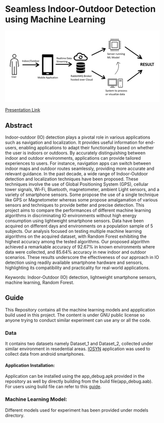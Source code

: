 # Seamless Indoor-Outdoor Detection using Machine Learning

![process Flow Diagram](Process_Flow_Diagram.png)

[Presentation Link](https://www.canva.com/design/DAGCUCAWIAM/Plfu8QpxUEn41Z6slt12fQ/edit?utm_content=DAGCUCAWIAM&utm_campaign=designshare&utm_medium=link2&utm_source=sharebutton)

## Abstract
Indoor-outdoor (IO) detection plays a pivotal role in various applications such as navigation and localization. It provides useful information for end-users, enabling applications to adapt their functionality based on whether the user is indoors or outdoors. By accurately distinguishing between indoor and outdoor environments, applications can provide tailored experiences to users. For instance, navigation apps can switch between indoor maps and outdoor routes seamlessly, providing more accurate and relevant guidance. In the past decade, a wide range of Indoor-Outdoor detection and localization techniques have been proposed. These techniques involve the use of Global Positioning System (GPS), cellular tower signals, Wi-Fi, Bluetooth, magnetometer, ambient Light sensors, and a variety of smartphone sensors. Some propose the use of a single technique like GPS or Magnetometer whereas some propose amalgamation of various sensors and techniques to provide better and precise detection. This project aims to compare the performances of different machine learning algorithms in discriminating IO environments without high energy consumption using lightweight smartphone sensors. Data have been acquired on different days and environments on a population sample of 5 subjects. Our analysis focused on testing multiple machine learning algorithms on the acquired dataset, with Random Forest exhibiting the highest accuracy among the tested algorithms. Our proposed algorithm achieved a remarkable accuracy of 92.67% in known environments where data were collected, and 85.64% accuracy in new indoor and outdoor scenarios. These results underscore the effectiveness of our approach in IO detection using readily available smartphone hardware and sensors, highlighting its compatibility and practicality for real-world applications.

Keywords: Indoor-Outdoor (IO) detection, lightweight smartphone sensors, machine learning, Random Forest.

## Guide

This Repository contains all the machine learning models and appplication build used in this project. The content is under GNU public license so anyone trying to conduct similar experiment can use any or all the code.

### Data

It contains two datasets namely Dataset_1 and Dataset_2, collected under similar environment in resedential areas.
[IOSYN](https://github.com/rishiagl/iosyn) application was used to collect data from android smartphones.

#### Application Installation:

Application can be installed using the app_debug.apk provided in the repository as well by directly building from the build file(app_debug.aab). For users using build file can refer to this [guide](https://stackoverflow.com/questions/53040047/generate-an-apk-file-from-an-aab-file-android-app-bundle).

### Machine Learning Model:

Different models used for experiment has been provided under models directory.

